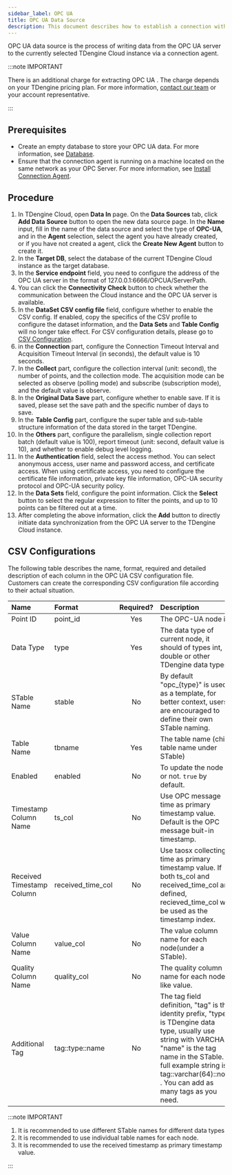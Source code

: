 ```yaml
---
sidebar_label: OPC UA
title: OPC UA Data Source
description: This document describes how to establish a connection with your OPC UA server and extract data from OPC into a TDengine Cloud instance.
---
```


OPC UA data source is the process of writing data from the OPC UA server to the currently selected TDengine Cloud instance via a connection agent.

:::note IMPORTANT

There is an additional charge for extracting OPC UA . The charge depends on your TDengine pricing plan. For more information, [contact our team](https://tdengine.com/contact/) or your account representative.

:::

## Prerequisites

- Create an empty database to store your OPC UA data. For more information, see [Database](../../../programming/model/#create-database).
- Ensure that the connection agent is running on a machine located on the same network as your OPC Server. For more information, see [Install Connection Agent](../install-agent/).

## Procedure

1. In TDengine Cloud, open **Data In** page. On the **Data Sources** tab, click **Add Data Source** button to open the new data source page. In the **Name** input, fill in the name of the data source and select the type of **OPC-UA**, and in the **Agent** selection, select the agent you have already created, or if you have not created a agent, click the **Create New Agent** button to create it.
2. In the **Target DB**, select the database of the current TDengine Cloud instance as the target database.
3. In the **Service endpoint** field, you need to configure the address of the OPC UA server in the format of 127.0.0.1:6666/OPCUA/ServerPath.
4. You can click the **Connectivity Check** button to check whether the communication between the Cloud instance and the OPC UA server is available.
5. In the **DataSet CSV config file** field, configure whether to enable the CSV config. If enabled, copy the specifics of the CSV profile to configure the dataset information, and the **Data Sets** and **Table Config** will no longer take effect. For CSV configuration details, please go to [CSV Configuration](#csv-configurations).
6. in the **Connection** part, configure the Connection Timeout Interval and Acquisition Timeout Interval (in seconds), the default value is 10 seconds.
7. In the **Collect** part, configure the collection interval (unit: second), the number of points, and the collection mode. The acquisition mode can be selected as observe (polling mode) and subscribe (subscription mode), and the default value is observe.
8. In the **Original Data Save** part, configure whether to enable save. If it is saved, please set the save path and the specific number of days to save.
9. In the **Table Config** part, configure the super table and sub-table structure information of the data stored in the target TDengine.
10. In the **Others** part, configure the parallelism, single collection report batch (default value is 100), report timeout (unit: second, default value is 10), and whether to enable debug level logging.
11. In the **Authentication** field, select the access method. You can select anonymous access, user name and password access, and certificate access. When using certificate access, you need to configure the certificate file information, private key file information, OPC-UA security protocol and OPC-UA security policy.
12. In the **Data Sets** field, configure the point information. Click the **Select** button to select the regular expression to filter the points, and up to 10 points can be filtered out at a time.
13. After completing the above information, click the **Add** button to directly initiate data synchronization from the OPC UA server to the TDengine Cloud instance.

## CSV Configurations

The following table describes the name, format, required and detailed description of each column in the OPC UA CSV configuration file. Customers can create the corresponding CSV configuration file according to their actual situation.

| Name                      | Format            | Required? | Description                                                                                                                                                                                                                                           |
| :------------------------ | :---------------- | :-------: | :---------------------------------------------------------------------------------------------------------------------------------------------------------------------------------------------------------------------------------------------------- |
| Point ID                  | point_id          |    Yes    | The OPC-UA node id                                                                                                                                                                                                                                    |
| Data Type                 | type              |    Yes    | The data type of current node, it should of types int, double or other TDengine data types.                                                                                                                                                           |
| STable Name               | stable            |    No     | By default "opc\_{type}" is used as a template, for better context, users are encouraged to define their own STable naming.                                                                                                                           |
| Table Name                | tbname            |    Yes    | The table name (child table name under STable)                                                                                                                                                                                                        |
| Enabled                   | enabled           |    No     | To update the node or not. `true` by default.                                                                                                                                                                                                         |
| Timestamp Column Name     | ts_col            |    No     | Use OPC message time as primary timestamp value. Default is the OPC message buit-in timestamp.                                                                                                                                                        |
| Received Timestamp Column | received_time_col |    No     | Use taosx collecting time as primary timestamp value. If both ts_col and received_time_col are defined, recieved_time_col will be used as the timestamp index.                                                                                        |
| Value Column Name         | value_col         |    No     | The value column name for each node(under a STable).                                                                                                                                                                                                  |
| Quality Column Name       | quality_col       |    No     | The quality column name for each node like value.                                                                                                                                                                                                     |
| Additional Tag            | tag::type::name   |    No     | The tag field definition, "tag" is the identity prefix, "type" is TDengine data type, usually use string with VARCHAR, "name" is the tag name in the STable. A full example string is: tag::varchar(64)::note . You can add as many tags as you need. |

:::note IMPORTANT

1. It is recommended to use different STable names for different data types
2. It is recommended to use individual table names for each node.
3. It is recommended to use the received timestamp as primary timestamp value.

:::
